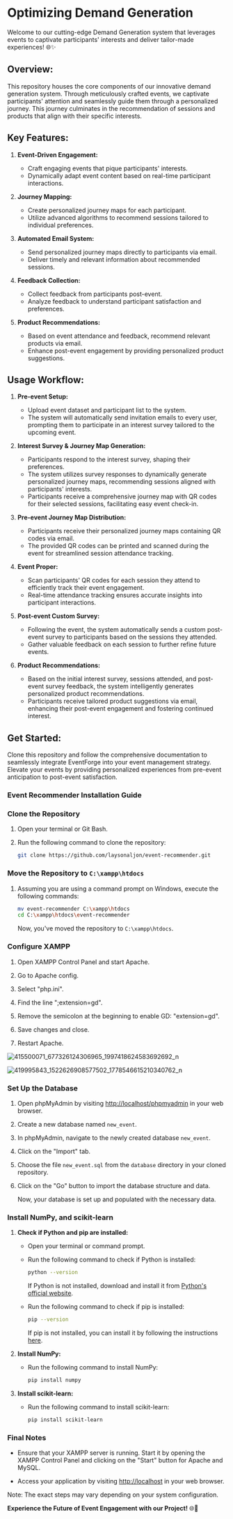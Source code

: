 # Optimizing Demand Generation

Welcome to our cutting-edge Demand Generation system that leverages events to captivate participants' interests and deliver tailor-made experiences! 🌐✨

## Overview:
This repository houses the core components of our innovative demand generation system. Through meticulously crafted events, we captivate participants' attention and seamlessly guide them through a personalized journey. This journey culminates in the recommendation of sessions and products that align with their specific interests.

## Key Features:
1. **Event-Driven Engagement:**
   - Craft engaging events that pique participants' interests.
   - Dynamically adapt event content based on real-time participant interactions.

2. **Journey Mapping:**
   - Create personalized journey maps for each participant.
   - Utilize advanced algorithms to recommend sessions tailored to individual preferences.

3. **Automated Email System:**
   - Send personalized journey maps directly to participants via email.
   - Deliver timely and relevant information about recommended sessions.

4. **Feedback Collection:**
   - Collect feedback from participants post-event.
   - Analyze feedback to understand participant satisfaction and preferences.

5. **Product Recommendations:**
   - Based on event attendance and feedback, recommend relevant products via email.
   - Enhance post-event engagement by providing personalized product suggestions.

## Usage Workflow:

1. **Pre-event Setup:**
   - Upload event dataset and participant list to the system.
   - The system will automatically send invitation emails to every user, prompting them to participate in an interest survey tailored to the upcoming event.

2. **Interest Survey & Journey Map Generation:**
   - Participants respond to the interest survey, shaping their preferences.
   - The system utilizes survey responses to dynamically generate personalized journey maps, recommending sessions aligned with participants' interests.
   - Participants receive a comprehensive journey map with QR codes for their selected sessions, facilitating easy event check-in.

3. **Pre-event Journey Map Distribution:**
   - Participants receive their personalized journey maps containing QR codes via email.
   - The provided QR codes can be printed and scanned during the event for streamlined session attendance tracking.

4. **Event Proper:**
   - Scan participants' QR codes for each session they attend to efficiently track their event engagement.
   - Real-time attendance tracking ensures accurate insights into participant interactions.

5. **Post-event Custom Survey:**
   - Following the event, the system automatically sends a custom post-event survey to participants based on the sessions they attended.
   - Gather valuable feedback on each session to further refine future events.

6. **Product Recommendations:**
   - Based on the initial interest survey, sessions attended, and post-event survey feedback, the system intelligently generates personalized product recommendations.
   - Participants receive tailored product suggestions via email, enhancing their post-event engagement and fostering continued interest.

## Get Started:
Clone this repository and follow the comprehensive documentation to seamlessly integrate EventForge into your event management strategy. Elevate your events by providing personalized experiences from pre-event anticipation to post-event satisfaction.


### Event Recommender Installation Guide
### Clone the Repository

1. Open your terminal or Git Bash.

2. Run the following command to clone the repository:

    ```bash
    git clone https://github.com/laysonaljon/event-recommender.git
    ```

### Move the Repository to `C:\xampp\htdocs`

1. Assuming you are using a command prompt on Windows, execute the following commands:

    ```bash
    mv event-recommender C:\xampp\htdocs
    cd C:\xampp\htdocs\event-recommender
    ```

   Now, you've moved the repository to `C:\xampp\htdocs`.

### Configure XAMPP
1. Open XAMPP Control Panel and start Apache.

2. Go to Apache config.

3. Select "php.ini".

4. Find the line ";extension=gd".

5. Remove the semicolon at the beginning to enable GD: "extension=gd".

6. Save changes and close.

7. Restart Apache.

![415500071_677326124306965_1997418624583692692_n](https://github.com/laysonaljon/event-recommender/assets/80148930/af8fc6ec-70eb-4f85-bd77-0b793d9f82e1)

![419995843_1522626908577502_1778546615210340762_n](https://github.com/laysonaljon/event-recommender/assets/80148930/4290cf22-88f6-49c6-9667-7c0b12442846)


### Set Up the Database

1. Open phpMyAdmin by visiting [http://localhost/phpmyadmin](http://localhost/phpmyadmin) in your web browser.

2. Create a new database named `new_event`.

3. In phpMyAdmin, navigate to the newly created database `new_event`.

4. Click on the "Import" tab.

5. Choose the file `new_event.sql` from the `database` directory in your cloned repository.

6. Click on the "Go" button to import the database structure and data.

   Now, your database is set up and populated with the necessary data.


### Install NumPy, and scikit-learn

1. **Check if Python and pip are installed:**

    - Open your terminal or command prompt.
    - Run the following command to check if Python is installed:

        ```bash
        python --version
        ```

      If Python is not installed, download and install it from [Python's official website](https://www.python.org/downloads/).

    - Run the following command to check if pip is installed:

        ```bash
        pip --version
        ```

      If pip is not installed, you can install it by following the instructions [here](https://pip.pypa.io/en/stable/installation/).

2. **Install NumPy:**

    - Run the following command to install NumPy:

        ```bash
        pip install numpy
        ```

3. **Install scikit-learn:**

    - Run the following command to install scikit-learn:

        ```bash
        pip install scikit-learn
        ```


### Final Notes

- Ensure that your XAMPP server is running. Start it by opening the XAMPP Control Panel and clicking on the "Start" button for Apache and MySQL.

- Access your application by visiting [http://localhost](http://localhost) in your web browser.

Note: The exact steps may vary depending on your system configuration. 

**Experience the Future of Event Engagement with our Project!** 🌐🚀

